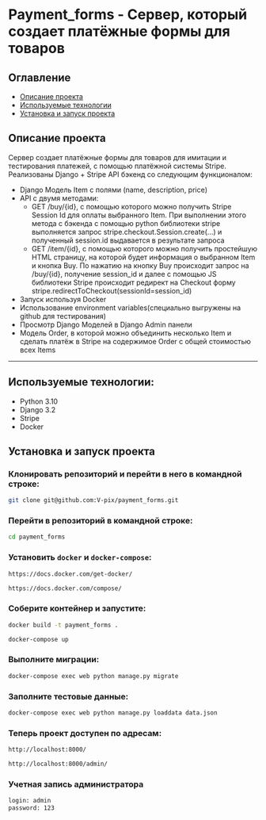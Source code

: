 # Payment_forms - Сервер, который создает платёжные формы для товаров

## Оглавление
- [Описание проекта](#description)
- [Используемые технологии](#technologies)
- [Установка и запуск проекта](#launch)

<a id=description></a>
## Описание проекта
Сервер создает платёжные формы для товаров для имитации и тестирования платежей, с помощью платёжной системы Stripe. 
Реализованы Django + Stripe API бэкенд со следующим функционалом:
- Django Модель Item с полями (name, description, price) 
- API с двумя методами:
    - GET /buy/{id}, c помощью которого можно получить Stripe Session Id для оплаты выбранного Item. При выполнении этого метода c бэкенда с помощью python библиотеки stripe выполняется запрос stripe.checkout.Session.create(...) и полученный session.id выдавается в результате запроса
    - GET /item/{id}, c помощью которого можно получить простейшую HTML страницу, на которой будет информация о выбранном Item и кнопка Buy. По нажатию на кнопку Buy происходит запрос на /buy/{id}, получение session_id и далее  с помощью JS библиотеки Stripe происходит редирект на Checkout форму stripe.redirectToCheckout(sessionId=session_id)
- Запуск используя Docker
- Использование environment variables(специально выгружены на github для тестирования)
- Просмотр Django Моделей в Django Admin панели
- Модель Order, в которой можно объединить несколько Item и сделать платёж в Stripe на содержимое Order c общей стоимостью всех Items

---
<a id=technologies></a>
## Используемые технологии:
- Python 3.10
- Django 3.2
- Stripe
- Docker

<a id=launch></a>
## Установка и запуск проекта
### Клонировать репозиторий и перейти в него в командной строке:
```bash
git clone git@github.com:V-pix/payment_forms.git
```
### Перейти в репозиторий в командной строке:
```bash
cd payment_forms
```
### Установить `docker` и `docker-compose`:
```bash
https://docs.docker.com/get-docker/
```
```bash
https://docs.docker.com/compose/
```
### Cоберите контейнер и запустите:
```bash
docker build -t payment_forms .
```
```bash
docker-compose up
```
### Выполните миграции:
```bash
docker-compose exec web python manage.py migrate
```
### Заполните тестовые данные:
```bash
docker-compose exec web python manage.py loaddata data.json
```
### Теперь проект доступен по адресам:
```bash
http://localhost:8000/
```
```bash
http://localhost:8000/admin/
```
### Учетная запись администратора
```sh
login: admin
password: 123
```